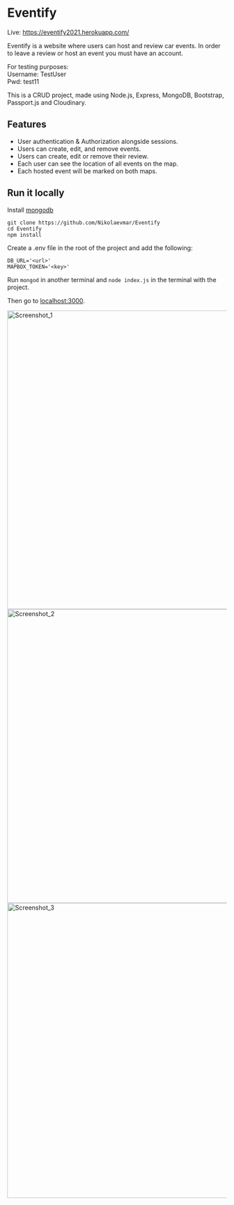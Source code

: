 # Eventify

Live: https://eventify2021.herokuapp.com/

Eventify is a website where users can host and review car events. In order to leave a review or host an event you must have an account.

For testing purposes:<br>Username: TestUser<br>Pwd: test11

This is a CRUD project, made using Node.js, Express, MongoDB, Bootstrap, Passport.js and Cloudinary.

## Features
* User authentication & Authorization alongside sessions.
* Users can create, edit, and remove events.
* Users can create, edit or remove their review.
* Each user can see the location of all events on the map. 
* Each hosted event will be marked on both maps.

## Run it locally
Install [mongodb](https://www.mongodb.com/)
```
git clone https://github.com/Nikolaevmar/Eventify
cd Eventify
npm install
```

Create a .env file in the root of the project and add the following:  

```
DB_URL='<url>'
MAPBOX_TOKEN='<key>'
```

Run ```mongod``` in another terminal and ```node index.js``` in the terminal with the project.  

Then go to [localhost:3000](http://localhost:3000/).

<img width="684" alt="Screenshot_1" src="https://user-images.githubusercontent.com/77740117/137200825-80357e45-903d-4c55-a1e8-4abc801b1213.png">
<img width="673" alt="Screenshot_2" src="https://user-images.githubusercontent.com/77740117/137200866-0306bab3-bdb3-493f-bb87-3b6b48774a3f.png">
<img width="676" alt="Screenshot_3" src="https://user-images.githubusercontent.com/77740117/137200871-b7f1879d-a32c-44ec-b6fa-1595c59f5e17.png">

